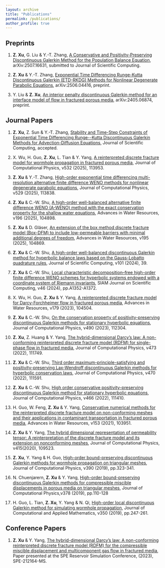```yaml
---
layout: archive
title: "Publications"
permalink: /publications/
author_profile: true
---
```


## Preprints

1. **Z. Xu**, G. Liu & Y.-T. Zhang, <a href="https://arxiv.org/abs/2507.16631">A Conservative and Positivity-Preserving Discontinuous Galerkin Method for the Population Balance Equation</a>, arXiv:2507.16631, submitted to Journal of Scientific Computing.

1. **Z. Xu** & Y.-T. Zhang, <a href="https://arxiv.org/abs/2506.04416">Exponential Time Differencing Runge-Kutta Discontinuous Galerkin (ETD-RKDG) Methods for Nonlinear Degenerate Parabolic Equations</a>, arXiv:2506.04416, preprint. 

1. Y. Liu & **Z. Xu**, <a href="https://arxiv.org/abs/2405.06874">An interior penalty discontinuous Galerkin method for an interface model of flow in fractured porous media</a>, arXiv:2405.06874, preprint.



## Journal Papers

1. **Z. Xu**, Z. Sun & Y.-T. Zhang, <a href="http://arxiv.org/abs/2503.03019">Stability and Time-Step Constraints of Exponential Time Differencing Runge--Kutta Discontinuous Galerkin Methods for Advection-Diffusion Equations</a>, Journal of Scientific Computing, accepted. 

1. X. Wu, H. Guo, **Z. Xu**, L. Tian & Y. Yang, <a href="https://doi.org/10.1016/j.jcp.2025.113953">A reinterpreted discrete fracture model for wormhole propagation in fractured porous media</a>, Journal of Computational Physics, v532 (2025), 113953.

1. **Z. Xu** & Y.-T. Zhang, <a href="https://doi.org/10.1016/j.jcp.2025.113838">High-order exponential time differencing multi-resolution alternative finite difference WENO methods for nonlinear degenerate parabolic equations</a>, Journal of Computational Physics, v529 (2025), 113838.

1. **Z. Xu** & C.-W. Shu, <a href="https://doi.org/10.1016/j.advwatres.2025.104898">A high-order well-balanced alternative finite difference WENO (A-WENO) method with the exact conservation property for the shallow water equations</a>, Advances in Water Resources, v196 (2025), 104898.

1. **Z. Xu** & D. Gläser, <a href="https://doi.org/10.1016/j.advwatres.2024.104869">An extension of the box method discrete fracture model (Box-DFM) to include low-permeable barriers with minimal additional degrees of freedom</a>, Advances in Water Resources, v195 (2025), 104869.

1. **Z. Xu** & C.-W. Shu, <a href="https://doi.org/10.1007/s10915-024-02661-8">A high-order well-balanced discontinuous Galerkin method for hyperbolic balance laws based on the Gauss-Lobatto quadrature rules</a>, Journal of Scientific Computing, v101 (2024), 39.

1. **Z. Xu** & C.-W. Shu, <a href="https://doi.org/10.1137/22M1536479">Local characteristic decomposition–free high-order finite difference WENO schemes for hyperbolic systems endowed with a coordinate system of Riemann invariants</a>, SIAM Journal on Scientific Computing, v46 (2024), pp.A1352-A1372. 

1. X. Wu, H. Guo, **Z. Xu** & Y. Yang, <a href="https://doi.org/10.1016/j.advwatres.2023.104504">A reinterpreted discrete fracture model for Darcy-Forchheimer flow in fractured porous media</a>, Advances in Water Resources, v179 (2023), 104504.

1. **Z. Xu** & C.-W. Shu, <a href="https://doi.org/10.1016/j.jcp.2023.112304">On the conservation property of positivity-preserving discontinuous Galerkin methods for stationary hyperbolic equations</a>, Journal of Computational Physics, v490 (2023), 112304.

1. **Z. Xu**, Z. Huang & Y. Yang, <a href="https://doi.org/10.1016/j.jcp.2022.111749">The hybrid-dimensional Darcy’s law: A non-conforming reinterpreted discrete fracture model (RDFM) for single-phase flow in fractured media</a>, Journal of Computational Physics, v473 (2022), 111749.

1. **Z. Xu** & C.-W. Shu, <a href="https://doi.org/10.1016/j.jcp.2022.111591">Third order maximum-principle-satisfying and positivity-preserving Lax-Wendroff discontinuous Galerkin methods for hyperbolic conservation laws</a>, Journal of Computational Physics, v470 (2022), 111591.

1. **Z. Xu** & C.-W. Shu, <a href="https://doi.org/10.1016/j.jcp.2022.111410">High order conservative positivity-preserving discontinuous Galerkin method for stationary hyperbolic equations</a>, Journal of Computational Physics, v466 (2022), 111410.

1. H. Guo, W. Feng, **Z. Xu** & Y. Yang, <a href="https://doi.org/10.1016/j.advwatres.2021.103951">Conservative numerical methods for the reinterpreted discrete fracture model on non-conforming meshes and their applications in contaminant transportation in fractured porous media</a>, Advances in Water Resources, v153 (2021), 103951.

1. **Z. Xu** & Y. Yang, <a href="https://doi.org/10.1016/j.jcp.2020.109523">The hybrid dimensional representation of permeability tensor: A reinterpretation of the discrete fracture model and its extension on nonconforming meshes</a>, Journal of Computational Physics, v415(2020), 109523.

1. **Z. Xu**, Y. Yang & H. Guo, <a href="https://doi.org/10.1016/j.jcp.2019.03.046">High-order bound-preserving discontinuous Galerkin methods for wormhole propagation on triangular meshes</a>, Journal of Computational Physics, v390 (2019), pp.323-341.

1. N. Chuenjarern, **Z. Xu** & Y. Yang, <a href="https://doi.org/10.1016/j.jcp.2018.11.003">High-order bound-preserving discontinuous Galerkin methods for compressible miscible displacements in porous media on triangular meshes</a>, Journal of Computational Physics,v378 (2019), pp.110-128

1. H. Guo, L. Tian, **Z. Xu**, Y. Yang & N. Qi, <a href="https://doi.org/10.1016/j.cam.2018.10.021">High-order local discontinuous Galerkin method for simulating wormhole propagation</a>, Journal of Computational and Applied Mathematics, v350 (2019), pp.247-261.

## Conference Papers

1. **Z. Xu** & Y. Yang, <a href="https://doi.org/10.2118/212164-MS">The hybrid-dimensional Darcy’s law: A non-conforming reinterpreted discrete fracture model (RDFM) for the compressible miscible displacement and multicomponent gas flow in fractured media</a>, Paper presented at the SPE Reservoir Simulation Conference, (2023), SPE-212164-MS.
